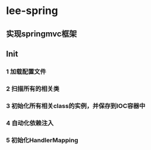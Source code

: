 # lee-spring

## 实现springmvc框架

## Init
### 1 加载配置文件

### 2 扫描所有的相关类

### 3 初始化所有相关class的实例，并保存到IOC容器中

### 4 自动化依赖注入

### 5 初始化HandlerMapping

## 
